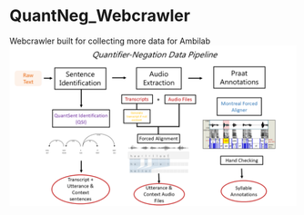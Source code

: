 # QuantNeg_Webcrawler
Webcrawler built for collecting more data for Ambilab
![alt text](https://github.com/KyVinhMai/Quantier_Negation_Data_Pipeline/blob/main/Quantifier-Negation%20Pipeline.png)
